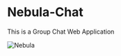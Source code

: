 # Nebula-Chat
This is a  Group Chat Web Application

![Nebula](https://user-images.githubusercontent.com/75094649/124013497-fda0e500-d9ff-11eb-86b9-3db666f04c58.png)
